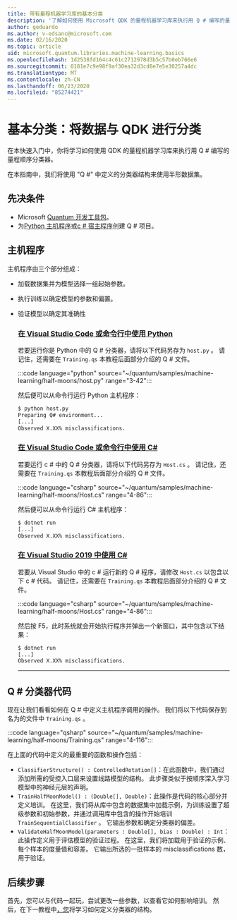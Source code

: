 ```yaml
---
title: 带有量程机器学习库的基本分类
description: '了解如何使用 Microsoft QDK 的量程机器学习库来执行用 Q # 编写的量程顺序分类器。'
author: geduardo
ms.author: v-edsanc@microsoft.com
ms.date: 02/16/2020
ms.topic: article
uid: microsoft.quantum.libraries.machine-learning.basics
ms.openlocfilehash: 1d2538fd164c4c61c2712978d3b5c57b0eb766e6
ms.sourcegitcommit: 0181e7c9e98f9af30ea32d3cd8e7e5e30257a4dc
ms.translationtype: MT
ms.contentlocale: zh-CN
ms.lasthandoff: 06/23/2020
ms.locfileid: "85274421"
---
```

# <a name="basic-classification-classify-data-with-the-qdk"></a>基本分类：将数据与 QDK 进行分类

在本快速入门中，你将学习如何使用 QDK 的量程机器学习库来执行用 Q # 编写的量程顺序分类器。 

在本指南中，我们将使用 "Q #" 中定义的分类器结构来使用半形数据集。

## <a name="prerequisites"></a>先决条件

- Microsoft [Quantum 开发工具包](xref:microsoft.quantum.install)。
- 为[Python 主机程序](xref:microsoft.quantum.install.python)或[c # 宿主程序](xref:microsoft.quantum.install.cs)创建 Q # 项目。

## <a name="host-program"></a>主机程序

主机程序由三个部分组成：

- 加载数据集并为模型选择一组起始参数。
- 执行训练以确定模型的参数和偏置。
- 验证模型以确定其准确性

    ### <a name="python-with-visual-studio-code-or-the-command-line"></a>[在 Visual Studio Code 或命令行中使用 Python](#tab/tabid-python)

    若要运行你是 Python 中的 Q # 分类器，请将以下代码另存为 `host.py` 。 请记住，还需要在 `Training.qs` 本教程后面部分介绍的 Q # 文件。

    :::code language="python" source="~/quantum/samples/machine-learning/half-moons/host.py" range="3-42":::

    然后便可以从命令行运行 Python 主机程序：

    ```bash
    $ python host.py
    Preparing Q# environment...
    [...]
    Observed X.XX% misclassifications.
    ```

    ### <a name="c-with-visual-studio-code-or-the-command-line"></a>[在 Visual Studio Code 或命令行中使用 C#](#tab/tabid-csharp)

    若要运行 c # 中的 Q # 分类器，请将以下代码另存为 `Host.cs` 。 请记住，还需要在 `Training.qs` 本教程后面部分介绍的 Q # 文件。

    :::code language="csharp" source="~/quantum/samples/machine-learning/half-moons/Host.cs" range="4-86":::

    然后便可以从命令行运行 C# 主机程序：

    ```bash
    $ dotnet run
    [...]
    Observed X.XX% misclassifications.
    ```

    ### <a name="c-with-visual-studio-2019"></a>[在 Visual Studio 2019 中使用 C#](#tab/tabid-vs2019)

    若要从 Visual Studio 中的 c # 运行新的 Q # 程序，请修改 `Host.cs` 以包含以下 c # 代码。 请记住，还需要在 `Training.qs` 本教程后面部分介绍的 Q # 文件。

    :::code language="csharp" source="~/quantum/samples/machine-learning/half-moons/Host.cs" range="4-86":::

    然后按 F5，此时系统就会开始执行程序并弹出一个新窗口，其中包含以下结果： 

    ```bash
    $ dotnet run
    [...]
    Observed X.XX% misclassifications.
    ```
    ***

## <a name="q-classifier-code"></a>Q \# 分类器代码

现在让我们看看如何在 Q # 中定义主机程序调用的操作。
我们将以下代码保存到名为的文件中 `Training.qs` 。

:::code language="qsharp" source="~/quantum/samples/machine-learning/half-moons/Training.qs" range="4-116":::

在上面的代码中定义的最重要的函数和操作包括：

- `ClassifierStructure() : ControlledRotation[]`：在此函数中，我们通过添加所需的受控入口层来设置线路模型的结构。 此步骤类似于按顺序深入学习模型中的神经元层的声明。
- `TrainHalfMoonModel() : (Double[], Double)`：此操作是代码的核心部分并定义培训。 在这里，我们将从库中包含的数据集中加载示例，为训练设置了超级参数和初始参数，并通过调用库中包含的操作开始培训 `TrainSequentialClassifier` 。 它输出参数和确定分类器的偏差。
- `ValidateHalfMoonModel(parameters : Double[], bias : Double) : Int`：此操作定义用于评估模型的验证过程。 在这里，我们将加载用于验证的示例、每个样本的度量值和容差。 它输出所选的一批样本的 misclassifications 数，用于验证。

## <a name="next-steps"></a>后续步骤

首先，您可以与代码一起玩，尝试更改一些参数，以查看它如何影响培训。 然后，在下一教程中[，您](xref:microsoft.quantum.libraries.machine-learning.design)将学习如何定义分类器的结构。
